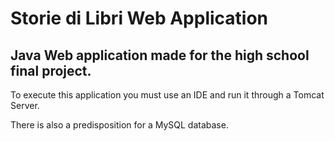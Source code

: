 # Storie di Libri Web Application
Java Web application made for the high school final project.
---
To execute this application you must use an IDE and run it through a Tomcat Server.

There is also a predisposition for a MySQL database.
